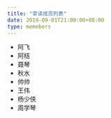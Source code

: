 ```yaml
---
title: "享读成员列表"   
date: 2019-09-01T21:00:00+08:00
type: memebers 
---   
```

* 阿飞  
* 阿桔    
* 聂琴   
* 秋水    
* 帅帅    
* 王伟    
* 杨少侠     
* 周学琴       

